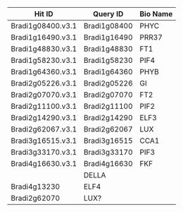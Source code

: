 Hit ID|Query ID|Bio Name
---|---|---
Bradi1g08400.v3.1|Bradi1g08400|PHYC
Bradi1g16490.v3.1|Bradi1g16490|PRR37
Bradi1g48830.v3.1|Bradi1g48830|FT1
Bradi1g58230.v3.1|Bradi1g58230|PIF4
Bradi1g64360.v3.1|Bradi1g64360|PHYB
Bradi2g05226.v3.1|Bradi2g05226|GI
Bradi2g07070.v3.1|Bradi2g07070|FT2
Bradi2g11100.v3.1|Bradi2g11100|PIF2
Bradi2g14290.v3.1|Bradi2g14290|ELF3
Bradi2g62067.v3.1|Bradi2g62067|LUX
Bradi3g16515.v3.1|Bradi3g16515|CCA1
Bradi3g33170.v3.1|Bradi3g33170|PIF3
Bradi4g16630.v3.1|Bradi4g16630|FKF
||DELLA
|Bradi4g13230 |ELF4
|Bradi2g62070|LUX?

